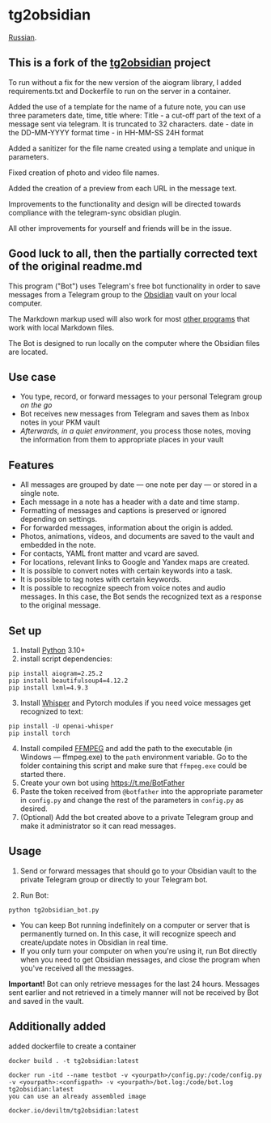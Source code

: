 # tg2obsidian

[Russian](README.md).

## This is a **fork** of the [tg2obsidian](https://github.com/dimonier/tg2obsidian ) project

To run without a fix for the new version of the aiogram library, I added requirements.txt and Dockerfile to run on the server in a container.

Added the use of a template for the name of a future note, you can use three parameters date, time, title where:
Title - a cut-off part of the text of a message sent via telegram. It is truncated to 32 characters.
date - date in the DD-MM-YYYY format
time - in HH-MM-SS 24H format

Added a sanitizer for the file name created using a template and unique in parameters.

Fixed creation of photo and video file names.

Added the creation of a preview from each URL in the message text.

Improvements to the functionality and design will be directed towards compliance with the telegram-sync obsidian plugin.

All other improvements for yourself and friends will be in the issue. 

## Good luck to all, then the partially corrected text of the original readme.md

This program ("Bot") uses Telegram's free bot functionality in order to save messages from a Telegram group to the [Obsidian](https://obsidian.md) vault on your local computer.

The Markdown markup used will also work for most [other programs](https://www.markdownguide.org/tools/) that work with local Markdown files.

The Bot is designed to run locally on the computer where the Obsidian files are located.

## Use case

- You type, record, or forward messages to your personal Telegram group _on the go_
- Bot receives new messages from Telegram and saves them as Inbox notes in your PKM vault
- _Afterwards, in a quiet environment_, you process those notes, moving the information from them to appropriate places in your vault

## Features

- All messages are grouped by date — one note per day — or stored in a single note.
- Each message in a note has a header with a date and time stamp.
- Formatting of messages and captions is preserved or ignored depending on settings.
- For forwarded messages, information about the origin is added.
- Photos, animations, videos, and documents are saved to the vault and embedded in the note.
- For contacts, YAML front matter and vcard are saved.
- For locations, relevant links to Google and Yandex maps are created.
- It is possible to convert notes with certain keywords into a task.
- It is possible to tag notes with certain keywords.
- It is possible to recognize speech from voice notes and audio messages. In this case, the Bot sends the recognized text as a response to the original message.

## Set up

1. Install [Python](https://python.org) 3.10+
2. install script dependencies:

```shell
pip install aiogram=2.25.2
pip install beautifulsoup4=4.12.2
pip install lxml=4.9.3
```

3. Install [Whisper](https://github.com/openai/whisper) and Pytorch modules if you need voice messages get recognized to text:

```shell
pip install -U openai-whisper
pip install torch
```

4. Install compiled [FFMPEG](https://ffmpeg.org/download.html) and add the path to the executable (in Windows — ffmpeg.exe) to the `path` environment variable. Go to the folder containing this script and make sure that `ffmpeg.exe` could be started there.
5. Create your own bot using https://t.me/BotFather
6. Paste the token received from `@botfather` into the appropriate parameter in `config.py` and change the rest of the parameters in `config.py` as desired.
7. (Optional) Add the bot created above to a private Telegram group and make it administrator so it can read messages.

## Usage

1. Send or forward messages that should go to your Obsidian vault to the private Telegram group or directly to your Telegram bot.

2. Run Bot:
```shell.
python tg2obsidian_bot.py
```

- You can keep Bot running indefinitely on a computer or server that is permanently turned on. In this case, it will recognize speech and create/update notes in Obsidian in real time.
- If you only turn your computer on when you're using it, run Bot directly when you need to get Obsidian messages, and close the program when you've received all the messages.

**Important!** Bot can only retrieve messages for the last 24 hours. Messages sent earlier and not retrieved in a timely manner will not be received by Bot and saved in the vault.

## Additionally added

added dockerfile to create a container
```
docker build . -t tg2obsidian:latest

docker run -itd --name testbot -v <yourpath>/config.py:/code/config.py -v <yourpath>:<configpath> -v <yourpath>/bot.log:/code/bot.log tg2obsidian:latest
you can use an already assembled image

docker.io/deviltm/tg2obsidian:latest
```
